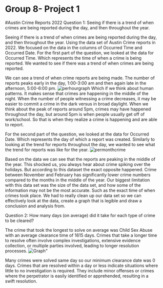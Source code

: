 # Group 8- Project 1
#Austin Crime Reports 2022
Question 1: Seeing if there is a trend of when crimes are being reported during the day, and then throughout the year.

Seeing if there is a trend of when crimes are being reported during the day, and then throughout the year.
Using the data set of Austin Crime reports in 2022. We focused on the data in the columns of Occurred Time and Occurred Date.
For the first part of the question, we looked at the data for Occurred Time. Which represents the time of when a crime is being reported. We wanted to see if there was a trend of when crimes are being reported.

We can see a trend of when crime reports are being made. The number of reports peaks early in the day, 1:00-3:00 am and then again late in the afternoon, 5:00-6:00 pm. ![perhourgraph](https://github.com/ilianamca/Project-1/assets/130320641/6c6a05d7-8d4e-49da-9d4d-f33e2abef50f)
Which if we think about human patterns. It makes sense that crimes are happening in the middle of the night. When the number of people witnessing a crime decreases, it may be easier to commit a crime in the dark versus in broad daylight. When we think about the peak of reports around 5pm, crimes may have happened throughout the day, but around 5pm is when people usually get off of work/school. So that is when they realize a crime is happening and are able to report. 

For the second part of the question, we looked at the data for Occurred Date. Which represents the day of which a report was created. Similarly to looking at the trend for reports throughout the day, we wanted to see what the trend for reports was like for the year. 
![permonthcrime](https://github.com/ilianamca/Project-1/assets/130320641/94bc7055-0095-4b2a-a29f-1aba187509e0)

Based on the data we can see that the reports are peaking in the middle of the year. This shocked us, you always hear about crime spiking over the holidays. But according to this dataset the exact opposite happened. Crime between November and February has significantly lower crime numbers compared to the months in the middle of the year. 
Our biggest limitation with this data set was the size of the data set, and how some of the information may not be the most accurate. Such as the exact time of when crimes took place. We had to really clean up our data set so we can effectively look at the data, create a graph that is legible and draw a conclusion and analysis from. 



Question 2: How many days (on average) did it take for each type of crime to be cleared?

The crime that took the longest to solve on average was Child Sex Abuse with an average clearance time of 1615 days. Crimes that take a longer time to resolve often involve complex investigations, extensive evidence collection, or multiple parties involved, leading to longer resolution processes.
<img src="https://path/to/your/image.png" alt="Graph">"

Many crimes were solved same day so our minimum clearance date was 0 days. Crimes that are resolved within a day or less indicate situations where little to no investigation is required. They include minor offenses or crimes where the perpetrator is easily identified or apprehended, resulting in a swift resolution.

